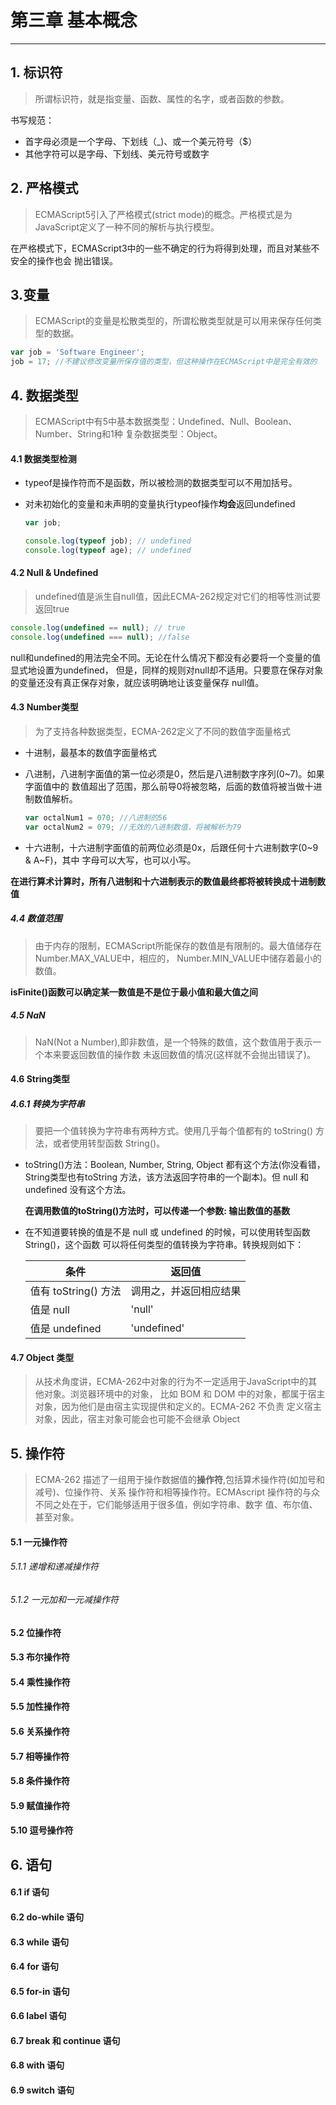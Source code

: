 # 第三章 基本概念
---

## 1. 标识符
  >所谓标识符，就是指变量、函数、属性的名字，或者函数的参数。

书写规范：
- 首字母必须是一个字母、下划线（_)、或一个美元符号（$）
- 其他字符可以是字母、下划线、美元符号或数字
    
## 2. 严格模式
>ECMAScript5引入了严格模式(strict mode)的概念。严格模式是为JavaScript定义了一种不同的解析与执行模型。

在严格模式下，ECMAScript3中的一些不确定的行为将得到处理，而且对某些不安全的操作也会
抛出错误。

## 3.变量
>ECMAScript的变量是松散类型的，所谓松散类型就是可以用来保存任何类型的数据。

```javascript
var job = 'Software Engineer';
job = 17; //不建议修改变量所保存值的类型，但这种操作在ECMAScript中是完全有效的
```    
## 4. 数据类型
>ECMAScript中有5中基本数据类型：Undefined、Null、Boolean、Number、String和1种
复杂数据类型：Object。

#### 4.1 数据类型检测
- typeof是操作符而不是函数，所以被检测的数据类型可以不用加括号。

- 对未初始化的变量和未声明的变量执行typeof操作**均会**返回undefined

  ```javascript
  var job;
  
  console.log(typeof job); // undefined
  console.log(typeof age); // undefined
  ```

#### 4.2 Null & Undefined

>undefined值是派生自null值，因此ECMA-262规定对它们的相等性测试要返回true

```javascript
console.log(undefined == null); // true
console.log(undefined === null); //false
```                    

null和undefined的用法完全不同。无论在什么情况下都没有必要将一个变量的值显式地设置为undefined，
但是，同样的规则对null却不适用。只要意在保存对象的变量还没有真正保存对象，就应该明确地让该变量保存
null值。

#### 4.3 Number类型

>为了支持各种数据类型，ECMA-262定义了不同的数值字面量格式

- 十进制，最基本的数值字面量格式
- 八进制，八进制字面值的第一位必须是0，然后是八进制数字序列(0~7)。如果字面值中的
数值超出了范围，那么前导0将被忽略，后面的数值将被当做十进制数值解析。

  ```javascript
  var octalNum1 = 070; //八进制的56
  var octalNum2 = 079; //无效的八进制数值，将被解析为79
  ```    

- 十六进制，十六进制字面值的前两位必须是0x，后跟任何十六进制数字(0~9 & A~F)，其中
字母可以大写，也可以小写。

**在进行算术计算时，所有八进制和十六进制表示的数值最终都将被转换成十进制数值**

##### 4.4 数值范围

>由于内存的限制，ECMAScript所能保存的数值是有限制的。最大值储存在 Number.MAX_VALUE中，相应的，
Number.MIN_VALUE中储存着最小的数值。

**isFinite()函数可以确定某一数值是不是位于最小值和最大值之间**

##### 4.5 NaN

> NaN(Not a Number),即非数值，是一个特殊的数值，这个数值用于表示一个本来要返回数值的操作数
未返回数值的情况(这样就不会抛出错误了)。

#### 4.6 String类型

##### 4.6.1 转换为字符串

> 要把一个值转换为字符串有两种方式。使用几乎每个值都有的 toString() 方法，或者使用转型函数
String()。

- toString()方法：Boolean, Number, String, Object 都有这个方法(你没看错，String类型也有toString
方法，该方法返回字符串的一个副本)。但 null 和 undefined 没有这个方法。

  **在调用数值的toString()方法时，可以传递一个参数: 输出数值的基数**

- 在不知道要转换的值是不是 null 或 undefined 的时候，可以使用转型函数 String()，这个函数
可以将任何类型的值转换为字符串。转换规则如下：

  条件 | 返回值
  ---|---
  值有 toString() 方法 | 调用之，并返回相应结果
  值是 null | 'null'
  值是 undefined | 'undefined'

#### 4.7 Object 类型

> 从技术角度讲，ECMA-262中对象的行为不一定适用于JavaScript中的其他对象。浏览器环境中的对象，
比如 BOM 和 DOM 中的对象，都属于宿主对象，因为他们是由宿主实现提供和定义的。ECMA-262 不负责
定义宿主对象，因此，宿主对象可能会也可能不会继承 Object

## 5. 操作符    
> ECMA-262 描述了一组用于操作数据值的**操作符**,包括算术操作符(如加号和减号)、位操作符、关系
操作符和相等操作符。ECMAscript 操作符的与众不同之处在于，它们能够适用于很多值，例如字符串、数字
值、布尔值、甚至对象。

#### 5.1 一元操作符

###### 5.1.1 递增和递减操作符
###### 5.1.2 一元加和一元减操作符
#### 5.2 位操作符
#### 5.3 布尔操作符
#### 5.4 乘性操作符
#### 5.5 加性操作符
#### 5.6 关系操作符
#### 5.7 相等操作符
#### 5.8 条件操作符
#### 5.9 赋值操作符
#### 5.10 逗号操作符
## 6. 语句
#### 6.1 if 语句
#### 6.2 do-while 语句
#### 6.3 while 语句
#### 6.4 for 语句
#### 6.5 for-in 语句
#### 6.6 label 语句
#### 6.7 break 和 continue 语句
#### 6.8 with 语句
#### 6.9 switch 语句
